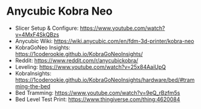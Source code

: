 # Anycubic Kobra Neo


* Slicer Setup & Configure: https://www.youtube.com/watch?v=4MxF4SkQBzs
* Anycubic Wiki: https://wiki.anycubic.com/en/fdm-3d-printer/kobra-neo
* KobraGoNeo Insights: https://1coderookie.github.io/KobraGoNeoInsights/
* Reddit: https://www.reddit.com/r/anycubickobra/
* Leveling: https://www.youtube.com/watch?v=25x84AaiUpQ
* KobraInsights: https://1coderookie.github.io/KobraGoNeoInsights/hardware/bed/#tramming-the-bed
* Bed Tramming: https://www.youtube.com/watch?v=9eQ_rBzfm5s
* Bed Level Test Print: https://www.thingiverse.com/thing:4620084
